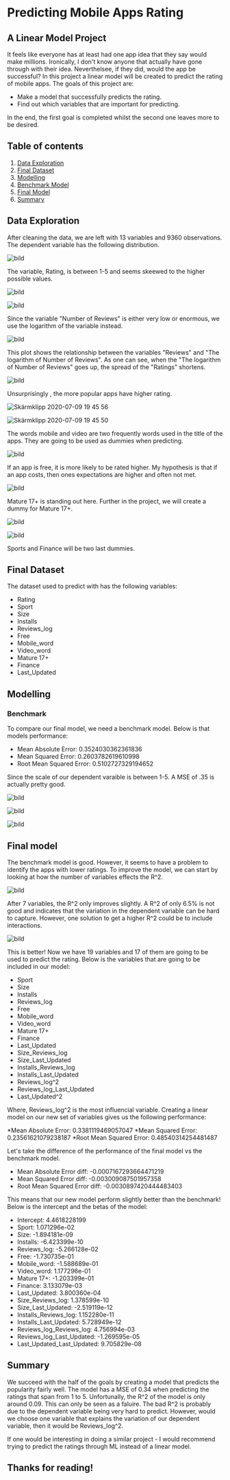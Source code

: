 # Predicting Mobile Apps Rating
## A Linear Model Project
It feels like everyone has at least had one app idea that they say would make millions. Ironically, I don't know anyone that actually have gone through with their idea. Neverthelsee, if they did, would the app be successful? In this project a linear model will be created to predict the rating of mobile apps. The goals of this project are:

* Make a model that successfully predicts the rating.
* Find out which variables that are important for predicting.

In the end, the first goal is completed whilst the second one leaves more to be desired. 

## Table of contents
1. [Data Exploration](#Data)
2. [Final Dataset](#Final)
3. [Modelling](#Modelling)
 01.  [Benchmark Model](#Bench)
 02.  [Final Model](#Final2)
3. [Summary](#Summary)

<a name="Data"></a>
## Data Exploration
After cleaning the data, we are left with 13 variables and 9360 observations. The dependent variable has the following distribution.

![bild](https://user-images.githubusercontent.com/62875997/87072253-c304d200-c21b-11ea-8f0c-fe88daddd638.png)

The variable, Rating, is between 1-5 and seems skeewed to the higher possible values.

![bild](https://user-images.githubusercontent.com/62875997/87072443-0a8b5e00-c21c-11ea-8f59-c7d4f12052c4.png)

![bild](https://user-images.githubusercontent.com/62875997/87072479-1aa33d80-c21c-11ea-89c7-21f7a7e91c14.png)

Since the variable "Number of Reviews" is either very low or enormous, we use the logarithm of the variable instead.

![bild](https://user-images.githubusercontent.com/62875997/87072611-635af680-c21c-11ea-9d84-36196041b67e.png)

This plot shows the relationship between the variables "Reviews" and "The logarithm of Number of Reviews". As one can see, when the "The logarithm of Number of Reviews" goes up, the spread of the "Ratings" shortens.

![bild](https://user-images.githubusercontent.com/62875997/87073106-293e2480-c21d-11ea-8ef5-fbdcd84faf33.png)

Unsurprisingly , the more popular apps have higher rating. 

![Skärmklipp 2020-07-09 19 45 56](https://user-images.githubusercontent.com/62875997/87072893-d1072280-c21c-11ea-9cce-ddd0170e3672.png)

![Skärmklipp 2020-07-09 19 45 50](https://user-images.githubusercontent.com/62875997/87072915-d95f5d80-c21c-11ea-9994-d870f72123f2.png)

The words mobile and video are two frequently words used in the title of the apps. They are going to be used as dummies when predicting. 

![bild](https://user-images.githubusercontent.com/62875997/87073212-5094f180-c21d-11ea-8b57-13b8e9b0108a.png)

If an app is free, it is more likely to be rated higher. My hypothesis is that if an app costs, then ones expectations are higher and often not met. 

![bild](https://user-images.githubusercontent.com/62875997/87073403-a36ea900-c21d-11ea-8ff4-4be86027a4a2.png)

Mature 17+ is standing out here. Further in the project, we will create a dummy for Mature 17+.

![bild](https://user-images.githubusercontent.com/62875997/87073502-cc8f3980-c21d-11ea-9771-522e5af0fbcf.png)

![bild](https://user-images.githubusercontent.com/62875997/87073567-e466bd80-c21d-11ea-8309-6706c3890b70.png)

Sports and Finance will be two last dummies.

<a name="Final"></a>
## Final Dataset
The dataset used to predict with has the following variables:
* Rating
* Sport
* Size
* Installs
* Reviews_log
* Free
* Mobile_word
* Video_word
* Mature 17+
* Finance
* Last_Updated

<a name="Modelling"></a>
## Modelling

<a name="Bench"></a>
### Benchmark

To compare our final model, we need a benchmark model. Below is that models performance:

* Mean Absolute Error: 0.3524030362361836
* Mean Squared Error: 0.2603782619610998
* Root Mean Squared Error: 0.5102727329194652

Since the scale of our dependent varaible is between 1-5. A MSE of .35 is actually pretty good.

![bild](https://user-images.githubusercontent.com/62875997/87222736-af21b300-c376-11ea-980b-18e7890f9b6b.png)

![bild](https://user-images.githubusercontent.com/62875997/87222743-be086580-c376-11ea-9305-593aacb60469.png)

![bild](https://user-images.githubusercontent.com/62875997/87222749-c6f93700-c376-11ea-86d0-5b163a451f5b.png)

<a name="Final2"></a>
## Final model
The benchmark model is good. However, it seems to have a problem to identify the apps with lower ratings. To improve the model, we can start by looking at how the number of variables effects the R^2.

![bild](https://user-images.githubusercontent.com/62875997/87222800-5c94c680-c377-11ea-8243-5d68cb885e36.png)

After 7 variables, the R^2 only improves slightly. A R^2 of only 6.5% is not good and indicates that the variation in the dependent variable can be hard to capture. However, one solution to get a higher R^2 could be to include interactions.

![bild](https://user-images.githubusercontent.com/62875997/87222814-8352fd00-c377-11ea-9f14-19fcee8c4d57.png)

This is better! Now we have 19 variables and 17 of them are going to be used to predict the rating. Below is the variables that are going to be included in our model:

* Sport
* Size
* Installs
* Reviews_log
* Free
* Mobile_word
* Video_word
* Mature 17+
* Finance
* Last_Updated
* Size_Reviews_log
* Size_Last_Updated
* Installs_Reviews_log
* Installs_Last_Updated
* Reviews_log^2
* Reviews_log_Last_Updated
* Last_Updated^2

Where, Reviews_log^2 is the most influencial variable. Creating a linear model on our new set of variables gives us the following performance:

*Mean Absolute Error: 0.3381119469057047
*Mean Squared Error: 0.23561621079238187
*Root Mean Squared Error: 0.48540314254481487

Let's take the difference of the performance of the final model vs the benchmark model.


* Mean Absolute Error diff: -0.0007167293664471219
* Mean Squared Error diff: -0.003009087501957358
* Root Mean Squared Error diff: -0.0030897420444483403

This means that our new model perform slightly better than the benchmark! Below is the intercept and the betas of the model: 

* Intercept:                  4.4618228199
* Sport:                      1.071296e-02
* Size:                      -1.894181e-09
* Installs:                  -6.423399e-10
* Reviews_log:               -5.266128e-02
* Free:                      -1.730735e-01
* Mobile_word:               -1.588689e-01
* Video_word:                 1.177296e-01
* Mature 17+:                -1.203399e-01
* Finance:                    3.133079e-03
* Last_Updated:               3.800360e-04
* Size_Reviews_log:           1.378599e-10
* Size_Last_Updated:         -2.519119e-12
* Installs_Reviews_log:       1.152280e-11
* Installs_Last_Updated:      5.728949e-12
* Reviews_log_Reviews_log:    4.756994e-03
* Reviews_log_Last_Updated:  -1.269595e-05
* Last_Updated_Last_Updated:  9.705829e-08

<a name="Summary"></a>
## Summary
We succeed with the half of the goals by creating a model that predicts the popularity fairly well. The model has a MSE of 0.34 when predicting the ratings that span from 1 to 5. Unfortunally, the R^2 of the model is only around 0.09. This can only be seen as a faluire. The bad R^2 is probably due to the dependent variable being very hard to predict. However, would we choose one variable that explains the variation of our dependent variable, then it would be Reviews_log^2.

If one would be interesting in doing a similar project - I would recommend trying to predict the ratings through ML instead of a linear model.

## Thanks for reading!
